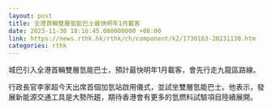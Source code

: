 ```yaml
---
layout: post
title: 全港首輛雙層氫能巴士最快明年1月載客
date: 2023-11-30 18:16:45.000000000 +08:00
link: https://news.rthk.hk/rthk/ch/component/k2/1730163-20231130.htm
categories: rthk
---
```


城巴引入全港首輛雙層氫能巴士，預計最快明年1月載客，會先行走九龍區路線。

行政長官李家超今天出席首個加氫站啟用儀式，並試坐雙層氫能巴士。他表示，發展新能源交通工具是大勢所趨，期待香港會有更多的氫燃料試驗項目陸續展開。
